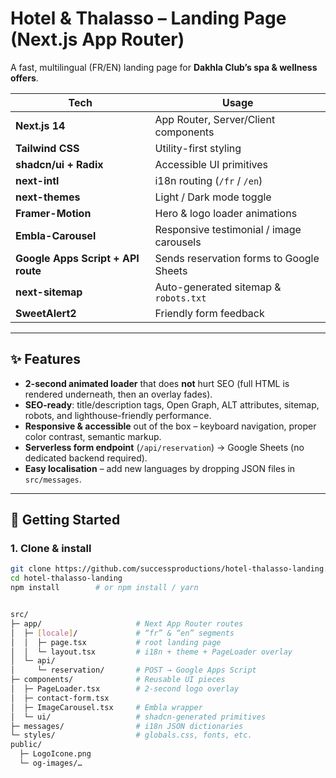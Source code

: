 # Hotel & Thalasso – Landing Page (Next.js App Router)

A fast, multilingual (FR/EN) landing page for **Dakhla Club’s spa & wellness offers**.

| Tech | Usage |
|------|-------|
| **Next.js 14** | App Router, Server/Client components |
| **Tailwind CSS** | Utility-first styling |
| **shadcn/ui + Radix** | Accessible UI primitives |
| **next-intl** | i18n routing (`/fr` / `/en`) |
| **next-themes** | Light / Dark mode toggle |
| **Framer-Motion** | Hero & logo loader animations |
| **Embla-Carousel** | Responsive testimonial / image carousels |
| **Google Apps Script + API route** | Sends reservation forms to Google Sheets |
| **next-sitemap** | Auto-generated sitemap & `robots.txt` |
| **SweetAlert2** | Friendly form feedback |

---

## ✨ Features

- **2-second animated loader** that does **not** hurt SEO (full HTML is rendered underneath, then an overlay fades).
- **SEO-ready**: title/description tags, Open Graph, ALT attributes, sitemap, robots, and lighthouse-friendly performance.
- **Responsive & accessible** out of the box – keyboard navigation, proper color contrast, semantic markup.
- **Serverless form endpoint** (`/api/reservation`) → Google Sheets (no dedicated backend required).
- **Easy localisation** – add new languages by dropping JSON files in `src/messages`.

---

## 🔧 Getting Started

### 1. Clone & install

```bash
git clone https://github.com/successproductions/hotel-thalasso-landing.git
cd hotel-thalasso-landing
npm install        # or npm install / yarn


src/
├─ app/                     # Next App Router routes
│  ├─ [locale]/             # “fr” & “en” segments
│  │  ├─ page.tsx           # root landing page
│  │  └─ layout.tsx         # i18n + theme + PageLoader overlay
│  └─ api/
│     └─ reservation/       # POST → Google Apps Script
├─ components/              # Reusable UI pieces
│  ├─ PageLoader.tsx        # 2-second logo overlay
│  ├─ contact-form.tsx
│  ├─ ImageCarousel.tsx     # Embla wrapper
│  └─ ui/                   # shadcn-generated primitives
├─ messages/                # i18n JSON dictionaries
└─ styles/                  # globals.css, fonts, etc.
public/
  ├─ LogoIcone.png
  └─ og-images/…
